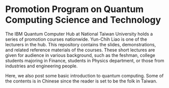 # Promotion Program on Quantum Computing Science and Technology
The IBM Quantum Computer Hub at National Taiwan University holds a series of promotion courses nationwide. Yun-Chih Liao is one of the lecturers in the hub. This repository contains the slides, demonstrations, and related reference materials of the courses. These short lectures are given for audience in various background, such as the feshman, college students majoring in Finance, students in Physics department, or those from industries and engineering people.

Here, we also post some basic introduction to quantum computing. Some of the contents is in Chinese since the reader is set to be the folk in Taiwan.
